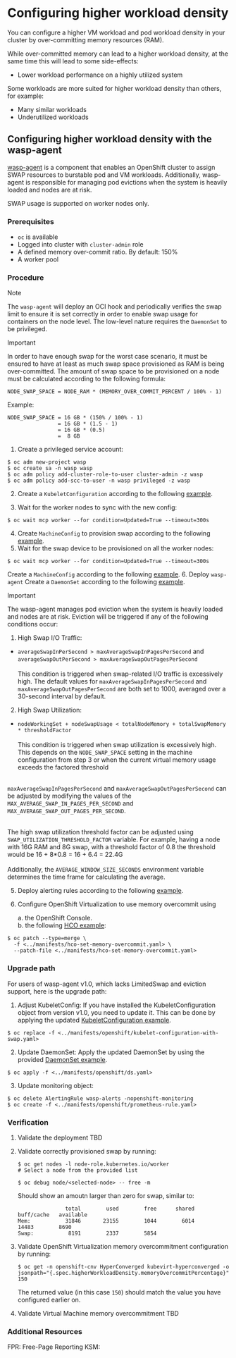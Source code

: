 # Configuring higher workload density

You can configure a higher VM workload and pod workload density in your cluster 
by over-committing memory resources (RAM).

While over-committed memory can lead to a higher workload density, at
the same time this will lead to some side-effects:

- Lower workload performance on a highly utilized system

Some workloads are more suited for higher workload density than
others, for example:

- Many similar workloads
- Underutilized workloads

## Configuring higher workload density with the wasp-agent

[wasp-agent]  is a component that enables an OpenShift cluster to assign 
SWAP resources to burstable pod and VM workloads. Additionally, wasp-agent 
is responsible for managing pod evictions when the system is heavily loaded and nodes are at risk.

SWAP usage is supported on worker nodes only.

### Prerequisites

* `oc` is available
* Logged into cluster with `cluster-admin` role
* A defined memory over-commit ratio. By default: 150%
* A worker pool

### Procedure

> [!NOTE]
> The `wasp-agent` will deploy an OCI hook and periodically 
> verifies the swap limit to ensure it is set correctly in order to enable
> swap usage for containers on the node level.
> The low-level nature requires the `DaemonSet` to be privileged.

> [!IMPORTANT]
> In order to have enough swap for the worst case scenario, it must
> be ensured to have at least as much swap space provisioned as RAM
> is being over-committed.
> The amount of swap space to be provisioned on a node must
> be calculated according to the following formula:
>
>     NODE_SWAP_SPACE = NODE_RAM * (MEMORY_OVER_COMMIT_PERCENT / 100% - 1)
>
> Example:
>
>     NODE_SWAP_SPACE = 16 GB * (150% / 100% - 1)
>                     = 16 GB * (1.5 - 1)
>                     = 16 GB * (0.5)
>                     =  8 GB


1. Create a privileged service account:

```console
$ oc adm new-project wasp
$ oc create sa -n wasp wasp
$ oc adm policy add-cluster-role-to-user cluster-admin -z wasp
$ oc adm policy add-scc-to-user -n wasp privileged -z wasp
```

2. Create a `KubeletConfiguration` according to the following
   [example](../manifests/openshift/kubelet-configuration-with-swap.yaml).

3. Wait for the worker nodes to sync with the new config:
```console
$ oc wait mcp worker --for condition=Updated=True --timeout=300s
```
4. Create `MachineConfig` to provision swap according to the following [example](../manifests/openshift/machineconfig-add-swap.yaml).
5. Wait for the swap device to be provisioned on all the worker nodes:
```console
$ oc wait mcp worker --for condition=Updated=True --timeout=300s
```
Create a `MachineConfig` according to the following
[example](../manifests/openshift/machineconfig-add-swap.yaml).
6. Deploy `wasp-agent`
   Create a `DaemonSet` according to the following
   [example](../manifests/openshift/ds.yaml).

> [!IMPORTANT]
> The wasp-agent  manages pod eviction when the system is heavily loaded and
> nodes are at risk. Eviction will be triggered if any of the following conditions occur:
> 1. High Swap I/O Traffic:
> * `averageSwapInPerSecond > maxAverageSwapInPagesPerSecond`
> and<br>
> `averageSwapOutPerSecond > maxAverageSwapOutPagesPerSecond`<br><br>
> This condition is triggered when swap-related I/O traffic
> is excessively high.
> The default values for `maxAverageSwapInPagesPerSecond` and
> `maxAverageSwapOutPagesPerSecond` are both set to 1000, averaged 
> over a 30-second interval by default.
> 2. High Swap Utilization:
> * `nodeWorkingSet + nodeSwapUsage < totalNodeMemory + totalSwapMemory * thresholdFactor `<br><br>
> This condition is triggered when swap utilization is excessively high.
> This depends on the `NODE_SWAP_SPACE` setting in the machine configuration from
> step 3 or when the current virtual memory usage exceeds the factored threshold<br><br>
>
>
> `maxAverageSwapInPagesPerSecond` and `maxAverageSwapOutPagesPerSecond` 
> can be adjusted by modifying the values of the 
> `MAX_AVERAGE_SWAP_IN_PAGES_PER_SECOND` and `MAX_AVERAGE_SWAP_OUT_PAGES_PER_SECOND`.<br><br>
> 
>
> The high swap utilization threshold factor can be adjusted using ``SWAP_UTILIZATION_THRESHOLD_FACTOR`` variable. For example, having a node with 16G RAM and 8G swap, with a threshold factor of 0.8 the threshold would be 16 + 8*0.8 = 16 + 6.4 = 22.4G <br><br> 
> Additionally, the `AVERAGE_WINDOW_SIZE_SECONDS` environment 
> variable determines the time frame for calculating the average.

5. Deploy alerting rules according to the following
   [example](../manifests/openshift/prometheus-rules.yaml).

6. Configure OpenShift Virtualization to use memory overcommit using

   a. the OpenShift Console. <br>
   b. the following [HCO example](../manifests/openshift/hco-set-memory-overcommit.yaml):

```console
$ oc patch --type=merge \
  -f <../manifests/hco-set-memory-overcommit.yaml> \
  --patch-file <../manifests/hco-set-memory-overcommit.yaml>
```

### Upgrade path
For users of wasp-agent v1.0, which lacks LimitedSwap and eviction support, here is the upgrade path:
1. Adjust KubeletConfig:
   If you have installed the KubeletConfiguration object from version v1.0, you need to update it.
   This can be done by applying the updated [KubeletConfiguration example](../manifests/openshift/kubelet-configuration-with-swap.yaml).
```console
$ oc replace -f <../manifests/openshift/kubelet-configuration-with-swap.yaml>
```
2. Update DaemonSet:
   Apply the updated DaemonSet by using the provided [DaemonSet example](../manifests/openshift/ds.yaml).
```console
$ oc apply -f <../manifests/openshift/ds.yaml>
```
3. Update monitoring object:
```console
$ oc delete AlertingRule wasp-alerts -nopenshift-monitoring
$ oc create -f <../manifests/openshift/prometheus-rule.yaml>
```

### Verification

1. Validate the deployment
   TBD
2. Validate correctly provisioned swap by running:

       $ oc get nodes -l node-role.kubernetes.io/worker
       # Select a node from the provided list

       $ oc debug node/<selected-node> -- free -m

   Should show an amoutn larger than zero for swap, similar to:

                      total        used        free      shared  buff/cache   available
       Mem:           31846       23155        1044        6014       14483        8690
       Swap:           8191        2337        5854


3. Validate OpenShift Virtualization memory overcommitment configuration
   by running:

       $ oc get -n openshift-cnv HyperConverged kubevirt-hyperconverged -o jsonpath="{.spec.higherWorkloadDensity.memoryOvercommitPercentage}"
       150

   The returned value (in this case `150`) should match the value you
   have configured earlier on.

4. Validate Virtual Machine memory overcommitment
   TBD

### Additional Resources

[wasp-agent]: https://github.com/openshift-virtualization/wasp-agent
FPR: Free-Page Reporting
KSM: